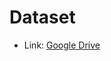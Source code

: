 # Dataset

- Link: [Google Drive](https://drive.google.com/file/d/1nYIwuLId8el36tWBIivHSwMvWoREZ7k_/view?usp=sharing)
